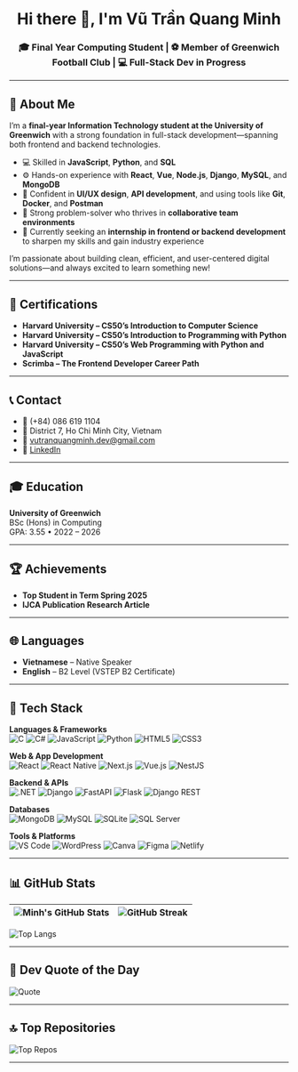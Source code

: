 <h1 align="center">Hi there 👋, I'm Vũ Trần Quang Minh</h1>
<h3 align="center">🎓 Final Year Computing Student | ⚽ Member of Greenwich Football Club | 💻 Full-Stack Dev in Progress</h3>

---

## 💫 About Me

I’m a **final-year Information Technology student at the University of Greenwich** with a strong foundation in full-stack development—spanning both frontend and backend technologies.

- 💻 Skilled in **JavaScript**, **Python**, and **SQL**  
- ⚙️ Hands-on experience with **React**, **Vue**, **Node.js**, **Django**, **MySQL**, and **MongoDB**  
- 🎨 Confident in **UI/UX design**, **API development**, and using tools like **Git**, **Docker**, and **Postman**  
- 🤝 Strong problem-solver who thrives in **collaborative team environments**  
- 🚀 Currently seeking an **internship in frontend or backend development** to sharpen my skills and gain industry experience  

I’m passionate about building clean, efficient, and user-centered digital solutions—and always excited to learn something new!

---

## 🏅 Certifications

- **Harvard University – CS50’s Introduction to Computer Science**
- **Harvard University – CS50’s Introduction to Programming with Python**
- **Harvard University – CS50’s Web Programming with Python and JavaScript**
- **Scrimba – The Frontend Developer Career Path**

---

## 📞 Contact

- 📱 (+84) 086 619 1104  
- 📍 District 7, Ho Chi Minh City, Vietnam  
- 📧 vutranquangminh.dev@gmail.com  
- 💼 [LinkedIn](https://linkedin.com/in/vutranquangminh)

---

## 🎓 Education

**University of Greenwich**  
BSc (Hons) in Computing  
GPA: 3.55 • 2022 – 2026

---

## 🏆 Achievements

- **Top Student in Term Spring 2025**  
- **IJCA Publication Research Article**

---

## 🌐 Languages

- **Vietnamese** – Native Speaker  
- **English** – B2 Level (VSTEP B2 Certificate)

---

## 🧰 Tech Stack

**Languages & Frameworks**  
![C](https://img.shields.io/badge/C-00599C?style=for-the-badge&logo=c&logoColor=white)
![C#](https://img.shields.io/badge/C%23-239120?style=for-the-badge&logo=csharp&logoColor=white)
![JavaScript](https://img.shields.io/badge/JS-F7DF1E?style=for-the-badge&logo=javascript&logoColor=black)
![Python](https://img.shields.io/badge/Python-3670A0?style=for-the-badge&logo=python&logoColor=ffdd54)
![HTML5](https://img.shields.io/badge/HTML-E34F26?style=for-the-badge&logo=html5&logoColor=white)
![CSS3](https://img.shields.io/badge/CSS-1572B6?style=for-the-badge&logo=css3&logoColor=white)

**Web & App Development**  
![React](https://img.shields.io/badge/React-20232A?style=for-the-badge&logo=react&logoColor=61DAFB)
![React Native](https://img.shields.io/badge/React_Native-20232A?style=for-the-badge&logo=react&logoColor=61DAFB)
![Next.js](https://img.shields.io/badge/Next.js-black?style=for-the-badge&logo=next.js&logoColor=white)
![Vue.js](https://img.shields.io/badge/Vue-35495E?style=for-the-badge&logo=vue.js&logoColor=4FC08D)
![NestJS](https://img.shields.io/badge/NestJS-E0234E?style=for-the-badge&logo=nestjs&logoColor=white)

**Backend & APIs**  
![.NET](https://img.shields.io/badge/.NET-512BD4?style=for-the-badge&logo=dotnet&logoColor=white)
![Django](https://img.shields.io/badge/Django-092E20?style=for-the-badge&logo=django&logoColor=white)
![FastAPI](https://img.shields.io/badge/FastAPI-005571?style=for-the-badge&logo=fastapi&logoColor=white)
![Flask](https://img.shields.io/badge/Flask-000000?style=for-the-badge&logo=flask&logoColor=white)
![Django REST](https://img.shields.io/badge/Django%20REST-ff1709?style=for-the-badge&logo=django&logoColor=white)

**Databases**  
![MongoDB](https://img.shields.io/badge/MongoDB-4ea94b?style=for-the-badge&logo=mongodb&logoColor=white)
![MySQL](https://img.shields.io/badge/MySQL-4479A1?style=for-the-badge&logo=mysql&logoColor=white)
![SQLite](https://img.shields.io/badge/SQLite-07405e?style=for-the-badge&logo=sqlite&logoColor=white)
![SQL Server](https://img.shields.io/badge/SQL_Server-CC2927?style=for-the-badge&logo=microsoftsqlserver&logoColor=white)

**Tools & Platforms**  
![VS Code](https://img.shields.io/badge/VSCode-007ACC?style=for-the-badge&logo=visual-studio-code&logoColor=white)
![WordPress](https://img.shields.io/badge/WordPress-117AC9?style=for-the-badge&logo=wordpress&logoColor=white)
![Canva](https://img.shields.io/badge/Canva-00C4CC?style=for-the-badge&logo=canva&logoColor=white)
![Figma](https://img.shields.io/badge/Figma-F24E1E?style=for-the-badge&logo=figma&logoColor=white)
![Netlify](https://img.shields.io/badge/Netlify-00C7B7?style=for-the-badge&logo=netlify&logoColor=white)

---

## 📊 GitHub Stats

| ![Minh's GitHub Stats](https://github-readme-stats.vercel.app/api?username=vutranquangminh&theme=dark&show_icons=true&hide_border=false&count_private=true) | ![GitHub Streak](https://streak-stats.demolab.com/?user=vutranquangminh&theme=dark&hide_border=false) |
|--|--|

![Top Langs](https://github-readme-stats.vercel.app/api/top-langs/?username=vutranquangminh&theme=dark&layout=compact&hide_border=false)

---

## 🧠 Dev Quote of the Day

![Quote](https://quotes-github-readme.vercel.app/api?type=horizontal&theme=radical)

---

## 🔝 Top Repositories

![Top Repos](https://github-contributor-stats.vercel.app/api?username=vutranquangminh&limit=5&theme=dark&combine_all_yearly_contributions=true)

---
